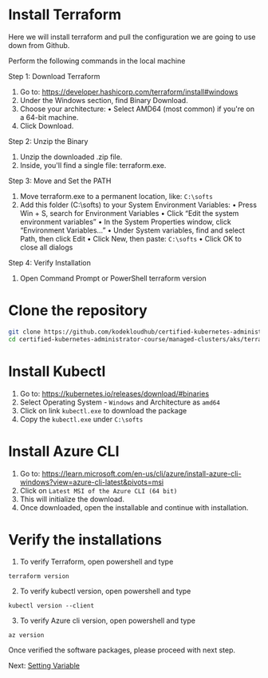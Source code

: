 # Install Terraform

Here we will install terraform and pull the configuration we are going to use down from Github.

Perform the following commands in the local machine


Step 1: Download Terraform
1. Go to: https://developer.hashicorp.com/terraform/install#windows
2. Under the Windows section, find Binary Download.
3. Choose your architecture:
 • Select AMD64 (most common) if you're on a 64-bit machine.
4. Click Download.

Step 2: Unzip the Binary
1. Unzip the downloaded .zip file.
2. Inside, you'll find a single file: terraform.exe.

Step 3: Move and Set the PATH
1. Move terraform.exe to a permanent location, like:
   `C:\softs`
2. Add this folder (C:\softs) to your System Environment Variables:
 • Press Win + S, search for Environment Variables
 • Click “Edit the system environment variables”
 • In the System Properties window, click “Environment Variables…”
 • Under System variables, find and select Path, then click Edit
 • Click New, then paste:
   `C:\softs`
 • Click OK to close all dialogs

Step 4: Verify Installation
1. Open Command Prompt or PowerShell
   terraform version

# Clone the repository

```bash
git clone https://github.com/kodekloudhub/certified-kubernetes-administrator-course.git
cd certified-kubernetes-administrator-course/managed-clusters/aks/terraform_local
```

# Install Kubectl
1. Go to: https://kubernetes.io/releases/download/#binaries
2. Select Operating System - `Windows` and Architecture as `amd64`
3. Click on link `kubectl.exe` to download the package
4. Copy the `kubectl.exe` under `C:\softs` 

# Install Azure CLI
1. Go to: https://learn.microsoft.com/en-us/cli/azure/install-azure-cli-windows?view=azure-cli-latest&pivots=msi
2. Click on `Latest MSI of the Azure CLI (64 bit)`
3. This will initialize the download.
4. Once downloaded, open the installable and continue with installation.

# Verify the installations

1. To verify Terraform, open powershell and type

```
terraform version
```
2. To verify kubectl version, open powershell and type

```
kubectl version --client
```
3. To verify Azure cli version, open powershell and type

```
az version
```

Once verified the software packages, please proceed with next step.

Next: [Setting Variable](./03-setting-variable.md)
